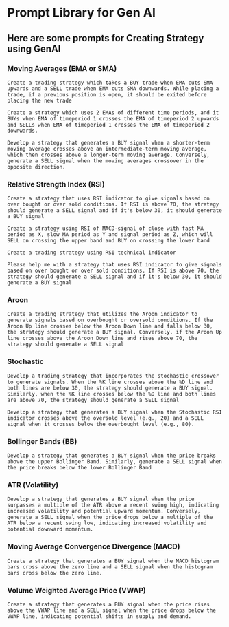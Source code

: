 # Prompt Library for Gen AI

## Here are some prompts for Creating Strategy using GenAI

### Moving Averages (EMA or SMA)

```
Create a trading strategy which takes a BUY trade when EMA cuts SMA upwards and a SELL trade when EMA cuts SMA downwards. While placing a trade, if a previous position is open, it should be exited before placing the new trade
```
```
Create a strategy which uses 2 EMAs of different time periods, and it BUYs when EMA of timeperiod 1 crosses the EMA of timeperiod 2 upwards and SELLs when EMA of timeperiod 1 crosses the EMA of timeperiod 2 downwards.
```
```
Develop a strategy that generates a BUY signal when a shorter-term moving average crosses above an intermediate-term moving average, which then crosses above a longer-term moving average. Conversely, generate a SELL signal when the moving averages crossover in the opposite direction.
```

### Relative Strength Index (RSI)
```
Create a strategy that uses RSI indicator to give signals based on over bought or over sold conditions. If RSI is above 70, the strategy should generate a SELL signal and if it's below 30, it should generate a BUY signal
```
```
Create a strategy using RSI of MACD-signal of close with fast MA period as X, slow MA period as Y and signal period as Z, which will SELL on crossing the upper band and BUY on crossing the lower band
```
```
Create a trading strategy using RSI technical indicator
```
```
Please help me with a strategy that uses RSI indicator to give signals based on over bought or over sold conditions. If RSI is above 70, the strategy should generate a SELL signal and if it's below 30, it should generate a BUY signal
```
<!-- ```
Create a trading strategy which takes BUY when RSI crosses lower band and create a SELL when RSI crosses the upward band, set a stop loss of 2% and target to be 15%.
``` -->

### Aroon
```
Create a trading strategy that utilizes the Aroon indicator to generate signals based on overbought or oversold conditions. If the Aroon Up line crosses below the Aroon Down line and falls below 30, the strategy should generate a BUY signal. Conversely, if the Aroon Up line crosses above the Aroon Down line and rises above 70, the strategy should generate a SELL signal
```
### Stochastic
```
Develop a trading strategy that incorporates the stochastic crossover to generate signals. When the %K line crosses above the %D line and both lines are below 30, the strategy should generate a BUY signal. Similarly, when the %K line crosses below the %D line and both lines are above 70, the strategy should generate a SELL signal
```
```
Develop a strategy that generates a BUY signal when the Stochastic RSI indicator crosses above the oversold level (e.g., 20) and a SELL signal when it crosses below the overbought level (e.g., 80).
```
### Bollinger Bands (BB)
```
Develop a strategy that generates a BUY signal when the price breaks above the upper Bollinger Band. Similarly, generate a SELL signal when the price breaks below the lower Bollinger Band
```

### ATR (Volatility)
```
Develop a strategy that generates a BUY signal when the price surpasses a multiple of the ATR above a recent swing high, indicating increased volatility and potential upward momentum. Conversely, generate a SELL signal when the price drops below a multiple of the ATR below a recent swing low, indicating increased volatility and potential downward momentum.
```

### Moving Average Convergence Divergence (MACD)
```
Create a strategy that generates a BUY signal when the MACD histogram bars cross above the zero line and a SELL signal when the histogram bars cross below the zero line.
```

### Volume Weighted Average Price (VWAP)
```
Create a strategy that generates a BUY signal when the price rises above the VWAP line and a SELL signal when the price drops below the VWAP line, indicating potential shifts in supply and demand.
```

<!-- ### Miscellaneous
```
Create a strategy that generates a BUY signal when the price crosses above the cloud (Span A and Span B) and the cloud changes color from red to green. Conversely, generate a SELL signal when the price crosses below the cloud and the cloud changes color from green to red.
```

```
Develop a strategy that generates a BUY signal when the price crosses above the Parabolic SAR dots and a SELL signal when the price crosses below the dots.
```


```
Implement a gap and go strategy that capitalizes on the momentum created by price gaps at the market open. When the price gaps up significantly and continues to move higher, generate a BUY signal. Similarly, when the price gaps down substantially and continues to move lower, generate a SELL signal.
``` -->